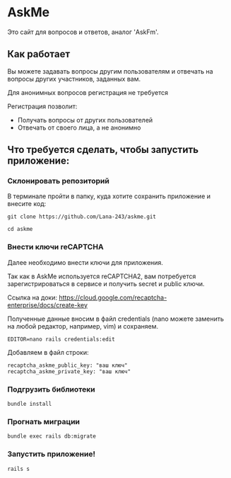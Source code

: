 # AskMe
Это сайт для вопросов и ответов, аналог 'AskFm'.

## Как работает

Вы можете задавать вопросы другим пользователям и отвечать на вопросы других участников, заданных вам.

Для анонимных вопросов регистрация не требуется

Регистрация позволит:

* Получать вопросы от других пользователей
* Отвечать от своего лица, а не анонимно

## Что требуется сделать, чтобы запустить приложение:

### Склонировать репозиторий

В терминале пройти в папку, куда хотите сохранить приложение и внесите код:

```
git clone https://github.com/Lana-243/askme.git
```

```
cd askme
```

### Внести ключи reCAPTCHA

Далее необходимо внести ключи для приложения.

Так как в AskMe используется reCAPTCHA2, вам потребуется зарегистрироваться в сервисе и получить secret и public ключи.

Ссылка на доки: https://cloud.google.com/recaptcha-enterprise/docs/create-key

Полученные данные вносим в файл credentials (nano можете заменить на любой редактор, например, vim) и сохраняем.

```
EDITOR=nano rails credentials:edit
```
Добавляем в файл строки:
```
recaptcha_askme_public_key: "ваш ключ"
recaptcha_askme_private_key: "ваш ключ"
```

### Подгрузить библиотеки

```
bundle install
```

### Прогнать миграции

```
bundle exec rails db:migrate
```
### Запустить приложение!

```
rails s
```
